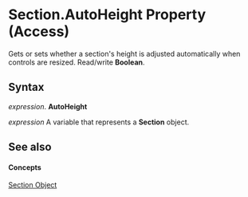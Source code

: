 
# Section.AutoHeight Property (Access)

Gets or sets whether a section's height is adjusted automatically when controls are resized. Read/write  **Boolean**.


## Syntax

 _expression_. **AutoHeight**

 _expression_ A variable that represents a **Section** object.


## See also


#### Concepts


[Section Object](9edc5e29-bdd6-7627-230e-ca3812e0414e.md)
